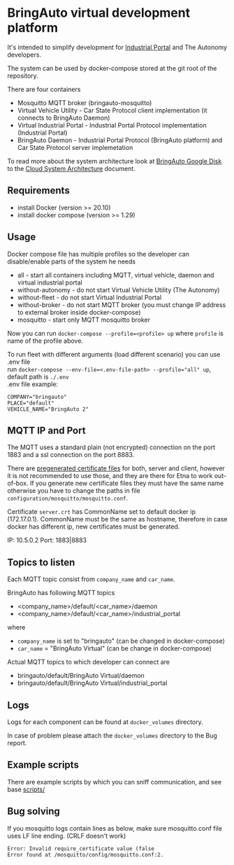 
# BringAuto virtual development platform

It's intended to simplify development for [Industrial Portal] and The Autonomy developers.

The system can be used by docker-compose stored at the git root of the repository.

There are four containers

- Mosquitto MQTT broker (bringauto-mosquitto)
- Virtual Vehicle Utility - Car State Protocol client implementation (it connects to BringAuto Daemon)
- Virtual Industrial Portal - Industrial Portal Protocol implementation (Industrial Portal)
- BringAuto Daemon - Industrial Portal Protocol (BringAuto platform) and Car State Protocol server implemetation

To read more about the system architecture look at [BringAuto Google Disk]
to the [Cloud System Architecture] document.

## Requirements

- install Docker (version >= 20.10)
- install docker compose (version >= 1.29)

## Usage


Docker compose file has multiple profiles so the developer can disable/enable parts of the system he needs

- all - start all containers including MQTT, virtual vehicle, daemon and virtual industrial portal
- without-autonomy - do not start Virtual Vehicle Utility (The Autonomy)
- without-fleet - do not start Virtual Industrial Portal
- without-broker - do not start MQTT broker (you must change IP address to external broker inside docker-compose)
- mosquitto - start only MQTT mosquitto broker

Now you can run `docker-compose --profile=<profile> up` where `profile` is name of the profile above.

To run fleet with different arguments (load different scenario) you can use .env file  
run `docker-compose --env-file=<.env-file-path> --profile="all" up`, default path is `./.env`  
.env file example:
```
COMPANY="bringauto"
PLACE="default"
VEHICLE_NAME="BringAuto 2"
```
## MQTT IP and Port

The MQTT uses a standard plain (not encrypted) connection on the port 1883 and a ssl connection on the port 8883. 

There are [pregenerated certificate files](configuration/mosquitto/certs) for both, server and client, however it is not recommended to use those, and they are there for Etna to work out-of-box.
If you generate new certificate files they must have the same name otherwise you have to change the paths in file `configuration/mosquitto/mosquitto.conf`.

Certificate `server.crt` has CommonName set to default docker ip (172.17.0.1). CommonName must be the same as hostname, therefore in case docker has different ip, new certificates must be generated.   

IP: 10.5.0.2
Port: 1883|8883

## Topics to listen

Each MQTT topic consist from `company_name` and `car_name`.

BringAuto has following MQTT topics

- \<company_name>/default/\<car_name>/daemon
- \<company_name>/default/\<car_name>/industrial_portal

where 
- `company_name` is set to "bringauto" (can be changed in docker-compose)
- `car_name` = "BringAuto Virtual" (can be change in docker-compose)

Actual MQTT topics to which developer can connect are

- bringauto/default/BringAuto Virtual/daemon
- bringauto/default/BringAuto Virtual/industrial_portal


## Logs

Logs for each component can be found at `docker_volumes` directory.

In case of problem please attach the `docker_volumes` directory to the Bug report.

## Example scripts

There are example scripts by which you can sniff communication, and see base 
[scripts/]


[Industrial Portal]: https://github.com/bringauto/industrial-portal
[Google Artifacts Registry]: https://console.cloud.google.com/artifacts/docker/bringauto-infrastructure/europe-west1/virtual-platform?hl=cs&project=bringauto-infrastructure
[Cloud System Architecture]: https://docs.google.com/document/d/1jgSrBhZm73j_DkxNMtRgBLvnh_K-MUsL7z576hUat-I
[BringAuto Google Disk]: https://drive.google.com/drive/u/0/folders/1ZE9VRs86QtP6GqTJBl6vRJLmkh1lTEc5
[scripts/]: scripts/

## Bug solving
If you mosquitto logs contain lines as below, make sure mosquitto.conf file uses LF line ending. (CRLF doesn't work)
```
Error: Invalid require_certificate value (false
Error found at /mosquitto/config/mosquitto.conf:2.
```
